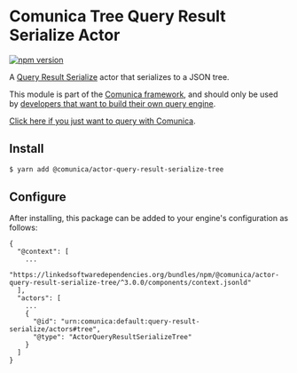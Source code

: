 # Comunica Tree Query Result Serialize Actor

[![npm version](https://badge.fury.io/js/%40comunica%2Factor-query-result-serialize-tree.svg)](https://www.npmjs.com/package/@comunica/actor-query-result-serialize-tree)

A [Query Result Serialize](https://github.com/comunica/comunica/tree/master/packages/bus-query-result-serialize) actor that serializes to a JSON tree.

This module is part of the [Comunica framework](https://github.com/comunica/comunica),
and should only be used by [developers that want to build their own query engine](https://comunica.dev/docs/modify/).

[Click here if you just want to query with Comunica](https://comunica.dev/docs/query/).

## Install

```bash
$ yarn add @comunica/actor-query-result-serialize-tree
```

## Configure

After installing, this package can be added to your engine's configuration as follows:
```text
{
  "@context": [
    ...
    "https://linkedsoftwaredependencies.org/bundles/npm/@comunica/actor-query-result-serialize-tree/^3.0.0/components/context.jsonld"  
  ],
  "actors": [
    ...
    {
      "@id": "urn:comunica:default:query-result-serialize/actors#tree",
      "@type": "ActorQueryResultSerializeTree"
    }
  ]
}
```
